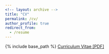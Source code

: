 ```yaml
---
<!-- layout: archive -->
title: "CV"
permalink: /cv/
author_profile: true
redirect_from:
  - /resume
---
```


{% include base_path %}
[Curriculum Vitae [PDF]](https://beyondpie.github.io/files/Resume_SongpengZu_Harvard.pdf)

<!-- Education -->
<!-- ====== -->
<!-- * B.S. in School of Life Science, Tsinghua University, 2007.08 - 2011.07 -->
<!-- * Ph.D in Department of Automation, Tsinghua University University, 2011.09 - 2017.01 -->

<!-- Industrial experience -->
<!-- ====== -->
<!-- * 2018.12 - 2019.8: Algorithm Expert   -->
<!--   * City Brain Lab, DAMA Academy, Alibaba, China -->
<!--   * Duties included: designing algorithms for traffic flow forecasting system -->

<!-- * 2017.01 - 2018.11: Researcher -->
<!--   * Recommendation Team, HULU, Beijing, China -->
<!--   * Duties included: designing algorithms for recommendation system -->

<!-- Publications -->
<!-- ====== -->
<!--   <ul>{% for post in site.publications %} -->
<!--     {% include archive-single-cv.html %} -->
<!--   {% endfor %}</ul> -->
  
  
<!-- Teaching -->
<!-- ====== -->
<!-- * 2013.09 - 2014.01: Teaching Assistant  -->
<!--   * Probabilistic Graphical Models for graduate students -->

<!-- * 2014.09 - 2015.01: Teaching Assistant -->
<!--   * Systems Biology for undergraduate students -->
  
<!-- * 2012.09 - 2013.01: Teaching Assistant -->
<!--   * Systems Biology for undergraduate students -->

<!-- Awards -->
<!-- ====== -->
<!-- * National Scholarship for Graduate Students, 2015 -->
<!-- * Tsinghua Scholarship for Overseas Graduate Studies, 2014 -->
<!-- * Tsinghua Excellent Undergraduate Affair Counselor, 2013 -->
<!-- * Tsinghua Zhongying Tang Scholarship, 2008 - 2010 -->
